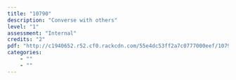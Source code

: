 ```yaml
---
title: "10790"
description: "Converse with others"
level: "1"
assessment: "Internal"
credits: "2"
pdf: "http://c1940652.r52.cf0.rackcdn.com/55e4dc53ff2a7c0777000eef/10790.pdf"
categories:
    - ""
    - ""
---
```

